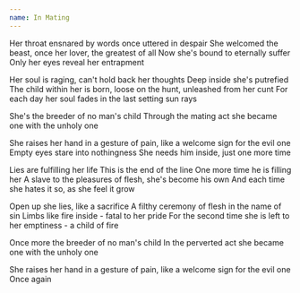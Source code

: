 ```yaml
---
name: In Mating
---
```


Her throat ensnared
by words once uttered in despair
She welcomed the beast,
once her lover, the greatest of all
Now she's bound to eternally suffer
Only her eyes reveal her entrapment

Her soul is raging,
can't hold back her thoughts
Deep inside she's putrefied
The child within her is born,
loose on the hunt,
unleashed from her cunt
For each day her soul fades 
in the last setting sun rays

She's the breeder of no man's child
Through the mating act
she became one with the unholy one

She raises her hand in a gesture of pain,
like a welcome sign for the evil one
Empty eyes stare into nothingness
She needs him inside,
just one more time

Lies are fulfilling her life
This is the end of the line
One more time he is filling her
A slave to the pleasures of flesh,
she's become his own
And each time she hates it so,
as she feel it grow

Open up she lies, like a sacrifice
A filthy ceremony of flesh
in the name of sin
Limbs like fire inside -
fatal to her pride
For the second time she is left
to her emptiness -
a child of fire

Once more the breeder of no man's child
In the perverted act
she became one with the unholy one

She raises her hand in a gesture of pain,
like a welcome sign for the evil one
Once again